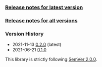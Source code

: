 ### [Release notes for latest version](latest.md)

### [Release notes for all versions](full.md)

### Version History

* 2021-11-13 [0.2.0](0.2.0.md) (latest)
* 2021-06-21 [0.1.0](0.1.0.md)


This library is strictly following [SemVer 2.0.0](https://semver.org/spec/v2.0.0.html).